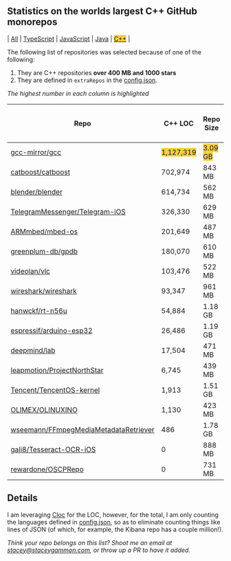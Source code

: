 
## Statistics on the worlds largest C++ GitHub monorepos

| [All](./index.html) | [TypeScript](./TypeScript.md) | [JavaScript](./JavaScript.md) | [Java](./Java.md) | <span style="background-color: #F4D03F">[C++](./C++.md)</span> | 

The following list of repositories was selected because of one of the following:
1. They are C++ repositories **over 400 MB and 1000 stars**
2. They are defined in `extraRepos` in the [config.json](https://github.com/stacey-gammon/repo-stats/blob/main/config.json).

_The highest number in each column is highlighted_

| Repo | C++ LOC | Repo Size | Monthly commit count | 🤓 Monthly committer count | ★ Stars count | 👁 Watchers count |
| -----|----------------------|-----------|------------------|----------------|----------|----------------|
| [gcc-mirror/gcc](https://github.com/gcc-mirror/gcc) |  <span style="background-color: #F4D03F">1,127,319</span> | <span style="background-color: #F4D03F">3.09 GB</span> | 704 | 🤓 <span style="background-color: #F4D03F">107</span> | ★ 5622 | 👁 5622 |
| [catboost/catboost](https://github.com/catboost/catboost) |  702,974 | 843 MB | 587 | 🤓 75 | ★ 6203 | 👁 6203 |
| [blender/blender](https://github.com/blender/blender) |  614,734 | 562 MB | <span style="background-color: #F4D03F">983</span> | 🤓 65 | ★ 3774 | 👁 3774 |
| [TelegramMessenger/Telegram-iOS](https://github.com/TelegramMessenger/Telegram-iOS) |  326,330 | 629 MB | 107 | 🤓 3 | ★ 3124 | 👁 3124 |
| [ARMmbed/mbed-os](https://github.com/ARMmbed/mbed-os) |  201,649 | 487 MB | 22 | 🤓 13 | ★ 3898 | 👁 3898 |
| [greenplum-db/gpdb](https://github.com/greenplum-db/gpdb) |  180,070 | 610 MB | 29 | 🤓 35 | ★ 4860 | 👁 4860 |
| [videolan/vlc](https://github.com/videolan/vlc) |  103,476 | 522 MB | 145 | 🤓 24 | ★ <span style="background-color: #F4D03F">8200</span> | 👁 <span style="background-color: #F4D03F">8200</span> |
| [wireshark/wireshark](https://github.com/wireshark/wireshark) |  93,347 | 961 MB | 262 | 🤓 57 | ★ 3928 | 👁 3928 |
| [hanwckf/rt-n56u](https://github.com/hanwckf/rt-n56u) |  54,884 | 1.18 GB | 0 | 🤓 0 | ★ 2723 | 👁 2723 |
| [espressif/arduino-esp32](https://github.com/espressif/arduino-esp32) |  26,486 | 1.19 GB | 37 | 🤓 16 | ★ 7599 | 👁 7599 |
| [deepmind/lab](https://github.com/deepmind/lab) |  17,504 | 471 MB | 0 | 🤓 0 | ★ 6572 | 👁 6572 |
| [leapmotion/ProjectNorthStar](https://github.com/leapmotion/ProjectNorthStar) |  6,745 | 439 MB | 0 | 🤓 0 | ★ 1157 | 👁 1157 |
| [Tencent/TencentOS-kernel](https://github.com/Tencent/TencentOS-kernel) |  1,913 | 1.51 GB | 0 | 🤓 0 | ★ 1056 | 👁 1056 |
| [OLIMEX/OLINUXINO](https://github.com/OLIMEX/OLINUXINO) |  1,130 | 423 MB | 0 | 🤓 0 | ★ 1134 | 👁 1134 |
| [wseemann/FFmpegMediaMetadataRetriever](https://github.com/wseemann/FFmpegMediaMetadataRetriever) |  486 | 1.78 GB | 9 | 🤓 1 | ★ 1486 | 👁 1486 |
| [gali8/Tesseract-OCR-iOS](https://github.com/gali8/Tesseract-OCR-iOS) |  0 | 888 MB | 0 | 🤓 0 | ★ 4136 | 👁 4136 |
| [rewardone/OSCPRepo](https://github.com/rewardone/OSCPRepo) |  0 | 731 MB | 0 | 🤓 0 | ★ 1887 | 👁 1887 |

## Details

  I am leveraging [Cloc](https://github.com/AlDanial/cloc) for the LOC, however, for the total, I am only counting the languages defined in [config.json](https://github.com/stacey-gammon/repo-stats/blob/main/config.json), so as to eliminate counting things like lines of JSON (of which, for example, the Kibana repo has a couple million!).

_Think your repo belongs on this list? Shoot me an email at stacey@staceygammon.com, or throw up a PR to have it added._
